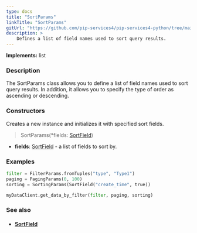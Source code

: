 ```yaml
---
type: docs
title: "SortParams"
linkTitle: "SortParams"
gitUrl: "https://github.com/pip-services4/pip-services4-python/tree/main/pip-services4-data-python"
description: > 
    Defines a list of field names used to sort query results.
---
```


**Implements:** list

### Description

The SortParams class allows you to define a list of field names used to sort query results. In addition, it allows you to specify the type of order as ascending or descending.

### Constructors
Creates a new instance and initializes it with specified sort fields.

> SortParams(*fields: [SortField](../sort_field))

- **fields**: [SortField](../sort_field) - a list of fields to sort by.

### Examples
```python
filter = FilterParams.fromTuples("type", "Type1")
paging = PagingParams(0, 100)
sorting = SortingParams(SortField("create_time", true))

myDataClient.get_data_by_filter(filter, paging, sorting)
```

### See also
- #### [SortField](../sort_field)
